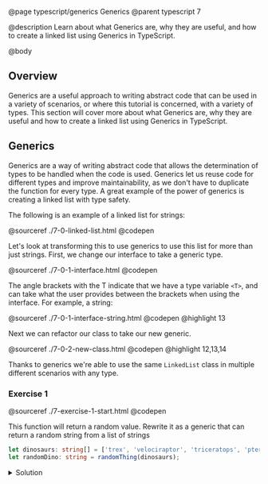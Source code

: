 @page typescript/generics Generics
@parent typescript 7

@description Learn about what Generics are, why they are useful, and how to create a linked list using Generics in TypeScript.

@body


## Overview

Generics are a useful approach to writing abstract code that can be used in a variety of scenarios, or where this tutorial is concerned, with a variety of types. This section will cover more about what Generics are, why they are useful and how to create a linked list using Generics in TypeScript.  

## Generics

Generics are a way of writing abstract code that allows the determination of types to be handled when the code is used. Generics let us reuse code for different types and improve maintainability, as we don't have to duplicate the function for every type. A great example of the power of generics is creating a linked list with type safety.

The following is an example of a linked list for strings:

@sourceref ./7-0-linked-list.html
@codepen

Let's look at transforming this to use generics to use this list for more than just strings. First, we change our interface to take a generic type. 

@sourceref ./7-0-1-interface.html
@codepen

The angle brackets with the T indicate that we have a type variable ``<T>``, and can take what the user provides between the brackets when using the interface. For example, a string: 

@sourceref ./7-0-1-interface-string.html
@codepen
@highlight 13

Next we can refactor our class to take our new generic.

@sourceref ./7-0-2-new-class.html
@codepen
@highlight 12,13,14

Thanks to generics we're able to use the same ``LinkedList`` class in multiple different scenarios with any type.

### Exercise 1

@sourceref ./7-exercise-1-start.html
@codepen

This function will return a random value. Rewrite it as a generic that can return a random string from a list of strings

```typescript
let dinosaurs: string[] = ['trex', 'velociraptor', 'triceratops', 'pterodactyl'];
let randomDino: string = randomThing(dinosaurs);
```

<details>
<summary>Solution</summary>

@sourceref ./7-exercise-1-solution.html
@codepen

</details>